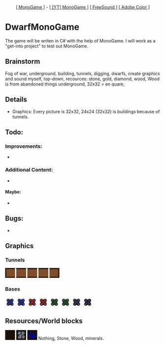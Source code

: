 <p align="center">
  <a href="http://www.monogame.net/">[ MonoGame ]</a> -
  <a href="https://www.youtube.com/watch?v=N6r87rGDFV8">[ [YT] MonoGame ]</a>
  <a href="freesound.org">[ FreeSound ]</a>
  <a href="https://color.adobe.com">[ Adobe Color ]</a> 
</p>

# DwarfMonoGame #
The game will be writen in C# with the help of MonoGame. I will work as a "get-into project" to test out MonoGame.

## Brainstorm ##
Fog of war, underground, building, tunnels, digging, dwarfs, create graphics and sound myself, top-down, recources: stone, gold, diamond, wood, Wood is from abandoned things underground, 32x32 = en quare, 

## Details ##
- Graphics: Every picture is 32x32, 24x24 (32x32) is buildings because of tunnels.

## Todo: ##
### Improvements: ###
- 

### Additional Content: ###
- 

#### Maybe: ####
- 

## Bugs: ##
-

## Graphics ##
### Tunnels ###
![tunnnelEnd](/img/tunnels/one/oneRight.png)
![tunnnelMid](/img/tunnels/two/twoHorizontel.png)
![tunnnelMid](/img/tunnels/two/twoHorizontel.png)
![tunnnelMid](/img/tunnels/two/twoHorizontel.png)
![tunnnelEnd](/img/tunnels/one/oneLeft.png)

### Bases ###
![BaseBlueIdle](/img/buildings/base/baseBlueIdle.png)
![BaseBlueWorking](/img/buildings/base/baseBlueWorking.png)
![BaseRedIdle](/img/buildings/base/baseRedIdle.png)
![BaseRedWorking](/img/buildings/base/baseRedWorking.png)
![BaseGreenIdle](/img/buildings/base/baseGreenIdle.png)
![BaseRedWorking](/img/buildings/base/baseGreenWorking.png)
![BasePurpleIdle](/img/buildings/base/basePurpleIdle.png)
![BasePurpleWorking](/img/buildings/base/basePurpleWorking.png)

## Resources/World blocks ###
![blockNothing](/img/blocks/blockNothing.png)
![blockStone](/img/blocks/blockStone.png)
![blockMinerals](/img/blocks/blockMinerals.png)
Nothing, Stone, Wood, minerals.

